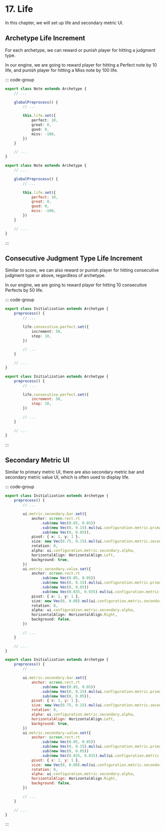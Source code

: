 # 17. Life

In this chapter, we will set up life and secondary metric UI.

## Archetype Life Increment

For each archetype, we can reward or punish player for hitting a judgment type.

In our engine, we are going to reward player for hitting a Perfect note by 10 life, and punish player for hitting a Miss note by 100 life.

::: code-group

```TypeScript
export class Note extends Archetype {
    // ...

    globalPreprocess() {
        // ...

        this.life.set({
            perfect: 10,
            great: 0,
            good: 0,
            miss: -100,
        })
    }

    // ...
}
```

```JavaScript
export class Note extends Archetype {
    // ...

    globalPreprocess() {
        // ...

        this.life.set({
            perfect: 10,
            great: 0,
            good: 0,
            miss: -100,
        })
    }

    // ...
}
```

:::

## Consecutive Judgment Type Life Increment

Similar to score, we can also reward or punish player for hitting consecutive judgment type or above, regardless of archetype.

In our engine, we are going to reward player for hitting 10 consecutive Perfects by 50 life.

::: code-group

```TypeScript
export class Initialization extends Archetype {
    preprocess() {
        // ...

        life.consecutive.perfect.set({
            increment: 50,
            step: 10,
        })

        // ...
    }

    // ...
}
```

```JavaScript
export class Initialization extends Archetype {
    preprocess() {
        // ...

        life.consecutive.perfect.set({
            increment: 50,
            step: 10,
        })

        // ...
    }

    // ...
}
```

:::

## Secondary Metric UI

Similar to primary metric UI, there are also secondary metric bar and secondary metric value UI, which is often used to display life.

::: code-group

```TypeScript
export class Initialization extends Archetype {
    preprocess() {
        // ...

        ui.metric.secondary.bar.set({
            anchor: screen.rect.rt
                .sub(new Vec(0.05, 0.05))
                .sub(new Vec(0, 0.15).mul(ui.configuration.metric.primary.scale))
                .sub(new Vec(0, 0.05)),
            pivot: { x: 1, y: 1 },
            size: new Vec(0.75, 0.15).mul(ui.configuration.metric.secondary.scale),
            rotation: 0,
            alpha: ui.configuration.metric.secondary.alpha,
            horizontalAlign: HorizontalAlign.Left,
            background: true,
        })
        ui.metric.secondary.value.set({
            anchor: screen.rect.rt
                .sub(new Vec(0.05, 0.05))
                .sub(new Vec(0, 0.15).mul(ui.configuration.metric.primary.scale))
                .sub(new Vec(0, 0.05))
                .sub(new Vec(0.035, 0.035).mul(ui.configuration.metric.secondary.scale)),
            pivot: { x: 1, y: 1 },
            size: new Vec(0, 0.08).mul(ui.configuration.metric.secondary.scale),
            rotation: 0,
            alpha: ui.configuration.metric.secondary.alpha,
            horizontalAlign: HorizontalAlign.Right,
            background: false,
        })

        // ...
    }

    // ...
}
```

```JavaScript
export class Initialization extends Archetype {
    preprocess() {
        // ...

        ui.metric.secondary.bar.set({
            anchor: screen.rect.rt
                .sub(new Vec(0.05, 0.05))
                .sub(new Vec(0, 0.15).mul(ui.configuration.metric.primary.scale))
                .sub(new Vec(0, 0.05)),
            pivot: { x: 1, y: 1 },
            size: new Vec(0.75, 0.15).mul(ui.configuration.metric.secondary.scale),
            rotation: 0,
            alpha: ui.configuration.metric.secondary.alpha,
            horizontalAlign: HorizontalAlign.Left,
            background: true,
        })
        ui.metric.secondary.value.set({
            anchor: screen.rect.rt
                .sub(new Vec(0.05, 0.05))
                .sub(new Vec(0, 0.15).mul(ui.configuration.metric.primary.scale))
                .sub(new Vec(0, 0.05))
                .sub(new Vec(0.035, 0.035).mul(ui.configuration.metric.secondary.scale)),
            pivot: { x: 1, y: 1 },
            size: new Vec(0, 0.08).mul(ui.configuration.metric.secondary.scale),
            rotation: 0,
            alpha: ui.configuration.metric.secondary.alpha,
            horizontalAlign: HorizontalAlign.Right,
            background: false,
        })

        // ...
    }

    // ...
}
```

:::
